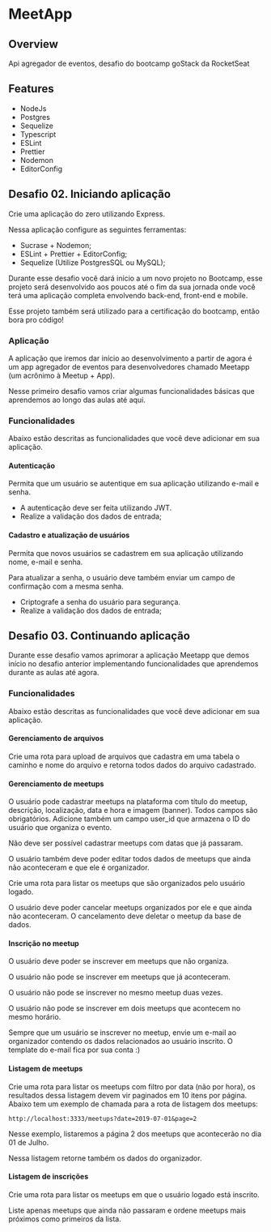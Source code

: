 # MeetApp

## Overview

Api agregador de eventos, desafio do bootcamp goStack da RocketSeat

## Features

- NodeJs
- Postgres
- Sequelize
- Typescript
- ESLint
- Prettier
- Nodemon
- EditorConfig

## Desafio 02. Iniciando aplicação

Crie uma aplicação do zero utilizando Express.

Nessa aplicação configure as seguintes ferramentas:

- Sucrase + Nodemon;
- ESLint + Prettier + EditorConfig;
- Sequelize (Utilize PostgresSQL ou MySQL);

Durante esse desafio você dará início a um novo projeto no Bootcamp, esse projeto será desenvolvido aos poucos até o fim da sua jornada onde você terá uma aplicação completa envolvendo back-end, front-end e mobile.

Esse projeto também será utilizado para a certificação do bootcamp, então bora pro código!

### Aplicação

A aplicação que iremos dar início ao desenvolvimento a partir de agora é um app agregador de eventos para desenvolvedores chamado Meetapp (um acrônimo à Meetup + App).

Nesse primeiro desafio vamos criar algumas funcionalidades básicas que aprendemos ao longo das aulas até aqui.

### Funcionalidades

Abaixo estão descritas as funcionalidades que você deve adicionar em sua aplicação.

#### Autenticação

Permita que um usuário se autentique em sua aplicação utilizando e-mail e senha.

- A autenticação deve ser feita utilizando JWT.
- Realize a validação dos dados de entrada;

#### Cadastro e atualização de usuários

Permita que novos usuários se cadastrem em sua aplicação utilizando nome, e-mail e senha.

Para atualizar a senha, o usuário deve também enviar um campo de confirmação com a mesma senha.

- Criptografe a senha do usuário para segurança.
- Realize a validação dos dados de entrada;

## Desafio 03. Continuando aplicação

Durante esse desafio vamos aprimorar a aplicação Meetapp que demos início no desafio anterior implementando funcionalidades que aprendemos durante as aulas até agora.

### Funcionalidades

Abaixo estão descritas as funcionalidades que você deve adicionar em sua aplicação.

#### Gerenciamento de arquivos

Crie uma rota para upload de arquivos que cadastra em uma tabela o caminho e nome do arquivo e retorna todos dados do arquivo cadastrado.

#### Gerenciamento de meetups

O usuário pode cadastrar meetups na plataforma com título do meetup, descrição, localização, data e hora e imagem (banner). Todos campos são obrigatórios. Adicione também um campo user_id que armazena o ID do usuário que organiza o evento.

Não deve ser possível cadastrar meetups com datas que já passaram.

O usuário também deve poder editar todos dados de meetups que ainda não aconteceram e que ele é organizador.

Crie uma rota para listar os meetups que são organizados pelo usuário logado.

O usuário deve poder cancelar meetups organizados por ele e que ainda não aconteceram. O cancelamento deve deletar o meetup da base de dados.

#### Inscrição no meetup

O usuário deve poder se inscrever em meetups que não organiza.

O usuário não pode se inscrever em meetups que já aconteceram.

O usuário não pode se inscrever no mesmo meetup duas vezes.

O usuário não pode se inscrever em dois meetups que acontecem no mesmo horário.

Sempre que um usuário se inscrever no meetup, envie um e-mail ao organizador contendo os dados relacionados ao usuário inscrito. O template do e-mail fica por sua conta :)

#### Listagem de meetups

Crie uma rota para listar os meetups com filtro por data (não por hora), os resultados dessa listagem devem vir paginados em 10 itens por página. Abaixo tem um exemplo de chamada para a rota de listagem dos meetups:

```
http://localhost:3333/meetups?date=2019-07-01&page=2
```

Nesse exemplo, listaremos a página 2 dos meetups que acontecerão no dia 01 de Julho.

Nessa listagem retorne também os dados do organizador.

#### Listagem de inscrições

Crie uma rota para listar os meetups em que o usuário logado está inscrito.

Liste apenas meetups que ainda não passaram e ordene meetups mais próximos como primeiros da lista.
